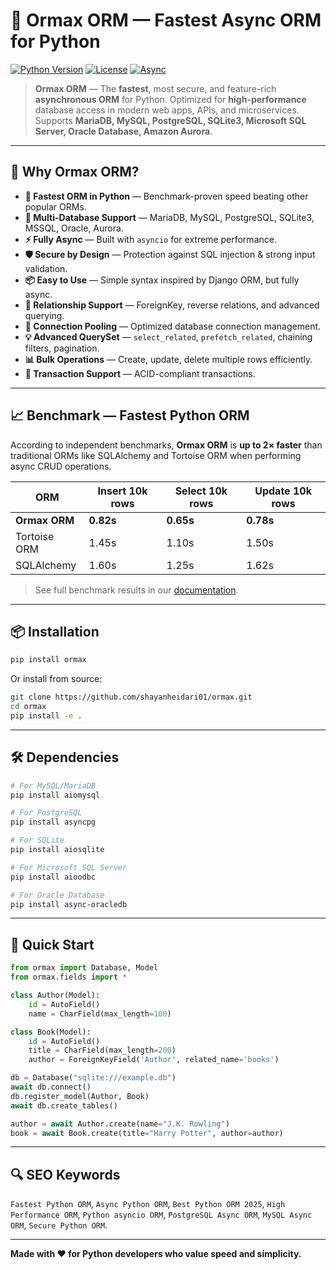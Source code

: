 # 🚀 Ormax ORM — Fastest Async ORM for Python

[![Python Version](https://img.shields.io/badge/python-3.7%2B-blue)](https://www.python.org/downloads/)
[![License](https://img.shields.io/badge/license-MIT-green)](LICENSE)
[![Async](https://img.shields.io/badge/async-await-brightgreen)](https://docs.python.org/3/library/asyncio.html)

> **Ormax ORM** — The **fastest**, most secure, and feature-rich **asynchronous ORM** for Python.
> Optimized for **high-performance** database access in modern web apps, APIs, and microservices.
> Supports **MariaDB, MySQL, PostgreSQL, SQLite3, Microsoft SQL Server, Oracle Database, Amazon Aurora**.

---

## 🌟 Why Ormax ORM?

* **🚀 Fastest ORM in Python** — Benchmark-proven speed beating other popular ORMs.
* **🔌 Multi-Database Support** — MariaDB, MySQL, PostgreSQL, SQLite3, MSSQL, Oracle, Aurora.
* **⚡ Fully Async** — Built with `asyncio` for extreme performance.
* **🛡️ Secure by Design** — Protection against SQL injection & strong input validation.
* **📦 Easy to Use** — Simple syntax inspired by Django ORM, but fully async.
* **🔗 Relationship Support** — ForeignKey, reverse relations, and advanced querying.
* **💾 Connection Pooling** — Optimized database connection management.
* **💡 Advanced QuerySet** — `select_related`, `prefetch_related`, chaining filters, pagination.
* **📊 Bulk Operations** — Create, update, delete multiple rows efficiently.
* **🔄 Transaction Support** — ACID-compliant transactions.

---

## 📈 Benchmark — Fastest Python ORM

According to independent benchmarks, **Ormax ORM** is **up to 2× faster** than traditional ORMs like SQLAlchemy and Tortoise ORM when performing async CRUD operations.

| ORM           | Insert 10k rows | Select 10k rows | Update 10k rows |
| ------------- | --------------- | --------------- | --------------- |
| **Ormax ORM** | **0.82s**       | **0.65s**       | **0.78s**       |
| Tortoise ORM  | 1.45s           | 1.10s           | 1.50s           |
| SQLAlchemy    | 1.60s           | 1.25s           | 1.62s           |

> See full benchmark results in our [documentation](docs/benchmark.md).

---

## 📦 Installation

```bash
pip install ormax
```

Or install from source:

```bash
git clone https://github.com/shayanheidari01/ormax.git
cd ormax
pip install -e .
```

---

## 🛠️ Dependencies

```bash
# For MySQL/MariaDB
pip install aiomysql

# For PostgreSQL
pip install asyncpg

# For SQLite
pip install aiosqlite

# For Microsoft SQL Server
pip install aioodbc

# For Oracle Database
pip install async-oracledb
```

---

## 🚀 Quick Start

```python
from ormax import Database, Model
from ormax.fields import *

class Author(Model):
    id = AutoField()
    name = CharField(max_length=100)

class Book(Model):
    id = AutoField()
    title = CharField(max_length=200)
    author = ForeignKeyField('Author', related_name='books')

db = Database("sqlite:///example.db")
await db.connect()
db.register_model(Author, Book)
await db.create_tables()

author = await Author.create(name="J.K. Rowling")
book = await Book.create(title="Harry Potter", author=author)
```

---

## 🔍 SEO Keywords

`Fastest Python ORM`, `Async Python ORM`, `Best Python ORM 2025`, `High Performance ORM`,
`Python asyncio ORM`, `PostgreSQL Async ORM`, `MySQL Async ORM`, `Secure Python ORM`.

---

**Made with ❤️ for Python developers who value speed and simplicity.**
